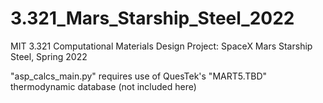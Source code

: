 # 3.321_Mars_Starship_Steel_2022
MIT 3.321 Computational Materials Design Project: SpaceX Mars Starship Steel, Spring 2022

"asp_calcs_main.py" requires use of QuesTek's "MART5.TBD" thermodynamic database (not included here)
